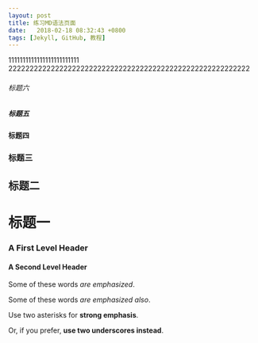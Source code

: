 ```yaml
---
layout: post
title: 练习MD语法页面
date:   2018-02-18 08:32:43 +0800
tags: [Jekyll, GitHub, 教程]
---
```

1111111111111111111111111  
222222222222222222222222222222222222222222222222222222222
###### 标题六
##### 标题五
#### 标题四
### 标题三
## 标题二
# 标题一

### A First Level Header   
#### A Second Level Header  

Some of these words *are emphasized*.

Some of these words _are emphasized also_.

Use two asterisks for **strong emphasis**.

Or, if you prefer, __use two underscores instead__.



